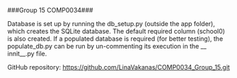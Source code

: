 ###Group 15 COMP0034###

Database is set up by running the db_setup.py (outside the app folder), which creates the SQLite database. The default 
required column (school0) is also created. If a populated database is required (for better testing), the populate_db.py 
can be run by un-commenting its execution in the __ innit__.py file.

GitHub repository: https://github.com/LinaVakanas/COMP0034_Group_15.git
